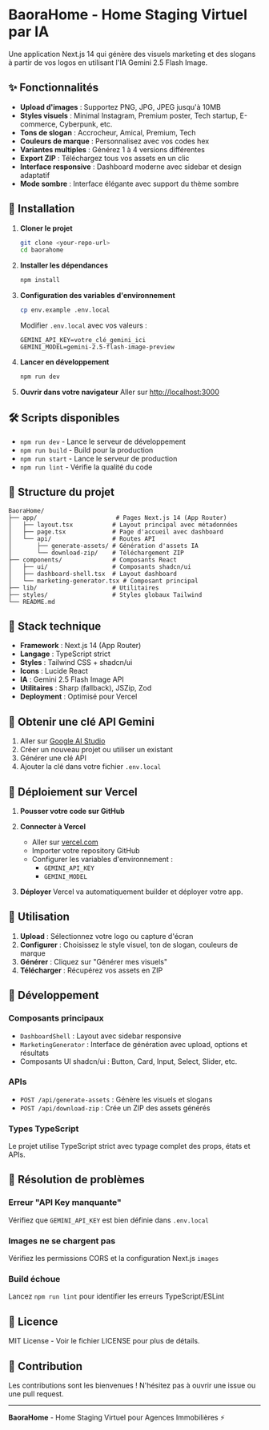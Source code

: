 # BaoraHome - Home Staging Virtuel par IA

Une application Next.js 14 qui génère des visuels marketing et des slogans à partir de vos logos en utilisant l'IA Gemini 2.5 Flash Image.

## ✨ Fonctionnalités

- **Upload d'images** : Supportez PNG, JPG, JPEG jusqu'à 10MB
- **Styles visuels** : Minimal Instagram, Premium poster, Tech startup, E-commerce, Cyberpunk, etc.
- **Tons de slogan** : Accrocheur, Amical, Premium, Tech
- **Couleurs de marque** : Personnalisez avec vos codes hex
- **Variantes multiples** : Générez 1 à 4 versions différentes
- **Export ZIP** : Téléchargez tous vos assets en un clic
- **Interface responsive** : Dashboard moderne avec sidebar et design adaptatif
- **Mode sombre** : Interface élégante avec support du thème sombre

## 🚀 Installation

1. **Cloner le projet**
   ```bash
   git clone <your-repo-url>
   cd baorahome
   ```

2. **Installer les dépendances**
   ```bash
   npm install
   ```

3. **Configuration des variables d'environnement**
   ```bash
   cp env.example .env.local
   ```
   
   Modifier `.env.local` avec vos valeurs :
   ```
   GEMINI_API_KEY=votre_clé_gemini_ici
   GEMINI_MODEL=gemini-2.5-flash-image-preview
   ```

4. **Lancer en développement**
   ```bash
   npm run dev
   ```

5. **Ouvrir dans votre navigateur**
   Aller sur [http://localhost:3000](http://localhost:3000)

## 🛠️ Scripts disponibles

- `npm run dev` - Lance le serveur de développement
- `npm run build` - Build pour la production
- `npm run start` - Lance le serveur de production
- `npm run lint` - Vérifie la qualité du code

## 📁 Structure du projet

```
BaoraHome/
├── app/                      # Pages Next.js 14 (App Router)
│   ├── layout.tsx           # Layout principal avec métadonnées
│   ├── page.tsx             # Page d'accueil avec dashboard
│   └── api/                 # Routes API
│       ├── generate-assets/ # Génération d'assets IA
│       └── download-zip/    # Téléchargement ZIP
├── components/              # Composants React
│   ├── ui/                  # Composants shadcn/ui
│   ├── dashboard-shell.tsx  # Layout dashboard
│   └── marketing-generator.tsx # Composant principal
├── lib/                     # Utilitaires
├── styles/                  # Styles globaux Tailwind
└── README.md
```

## 🎨 Stack technique

- **Framework** : Next.js 14 (App Router)
- **Langage** : TypeScript strict
- **Styles** : Tailwind CSS + shadcn/ui
- **Icons** : Lucide React
- **IA** : Gemini 2.5 Flash Image API
- **Utilitaires** : Sharp (fallback), JSZip, Zod
- **Deployment** : Optimisé pour Vercel

## 🔑 Obtenir une clé API Gemini

1. Aller sur [Google AI Studio](https://aistudio.google.com/)
2. Créer un nouveau projet ou utiliser un existant
3. Générer une clé API
4. Ajouter la clé dans votre fichier `.env.local`

## 🚀 Déploiement sur Vercel

1. **Pousser votre code sur GitHub**

2. **Connecter à Vercel**
   - Aller sur [vercel.com](https://vercel.com)
   - Importer votre repository GitHub
   - Configurer les variables d'environnement :
     - `GEMINI_API_KEY`
     - `GEMINI_MODEL`

3. **Déployer**
   Vercel va automatiquement builder et déployer votre app.

## 🎯 Utilisation

1. **Upload** : Sélectionnez votre logo ou capture d'écran
2. **Configurer** : Choisissez le style visuel, ton de slogan, couleurs de marque
3. **Générer** : Cliquez sur "Générer mes visuels" 
4. **Télécharger** : Récupérez vos assets en ZIP

## 🔧 Développement

### Composants principaux

- `DashboardShell` : Layout avec sidebar responsive
- `MarketingGenerator` : Interface de génération avec upload, options et résultats
- Composants UI shadcn/ui : Button, Card, Input, Select, Slider, etc.

### APIs

- `POST /api/generate-assets` : Génère les visuels et slogans
- `POST /api/download-zip` : Crée un ZIP des assets générés

### Types TypeScript

Le projet utilise TypeScript strict avec typage complet des props, états et APIs.

## 🐛 Résolution de problèmes

### Erreur "API Key manquante"
Vérifiez que `GEMINI_API_KEY` est bien définie dans `.env.local`

### Images ne se chargent pas
Vérifiez les permissions CORS et la configuration Next.js `images`

### Build échoue
Lancez `npm run lint` pour identifier les erreurs TypeScript/ESLint

## 📄 Licence

MIT License - Voir le fichier LICENSE pour plus de détails.

## 🤝 Contribution

Les contributions sont les bienvenues ! N'hésitez pas à ouvrir une issue ou une pull request.

---

**BaoraHome** - Home Staging Virtuel pour Agences Immobilières ⚡
